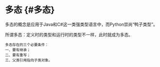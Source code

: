 # 多态 {#多态}

多态的概念是应用于Java和C\#这一类强类型语言中，而Python崇尚“鸭子类型”。

所谓多态：定义时的类型和运行时的类型不一样，此时就成为多态。

```
多态存在的三个必要条件：
一、要有继承；
二、要有重写；
三、父类引用指向子类对象。
```



